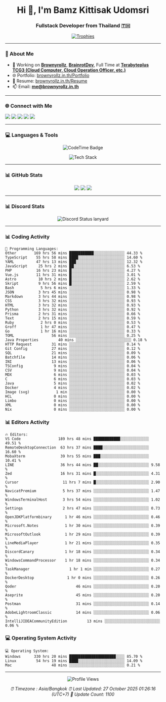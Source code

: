 <h1 align="center">Hi 👋, I'm Bamz Kittisak Udomsri</h1>
<h3 align="center">Fullstack Developer from Thailand 🇹🇭</h3>

<p align="center">
  <a href="https://github.com/ryo-ma/github-profile-trophy">
    <img src="https://github-profile-trophy.vercel.app/?username=brownyroll" alt="Trophies" />
  </a>
</p>

---

### 🔧 About Me

- 🔭 Working on [**Brownyrollz**](https://github.com/Brownyrollz), [**BrainrotDev**](https://github.com/brainrotdev), Full Time at [**Terabyteplus TCG3 (Cloud Computer, Cloud Operation Officer, etc.)**](https://tcloud.in.th)
- 🌐 Portfolio: [brownyrollz.in.th/Portfolio](https://Brownyrollz.in.th/Portfolio)
- 📄 Resume: [brownyrollz.in.th/Resume](https://Brownyrollz.in.th/Resume)
- 📫 Email: **me@brownyrollz.in.th**
---

### 🌐 Connect with Me

<p align="left">
  <a href="https://codepen.io/brownyroll" target="_blank"><img src="https://img.shields.io/badge/CodePen-000?style=for-the-badge&logo=codepen&logoColor=white" /></a>
  <a href="https://fb.com/brownyroll.bbamz" target="_blank"><img src="https://img.shields.io/badge/Facebook-1877F2?style=for-the-badge&logo=facebook&logoColor=white" /></a>
  <a href="https://instagram.com/brownyroll.darkalich" target="_blank"><img src="https://img.shields.io/badge/Instagram-E4405F?style=for-the-badge&logo=instagram&logoColor=white" /></a>
  <a href="https://www.youtube.com/c/brownyrollz" target="_blank"><img src="https://img.shields.io/badge/YouTube-FF0000?style=for-the-badge&logo=youtube&logoColor=white" /></a>
  <a href="https://discord.gg/yyJRFxTXGU" target="_blank"><img src="https://img.shields.io/badge/Discord-5865F2?style=for-the-badge&logo=discord&logoColor=white" /></a>
</p>

---

### 💻 Languages & Tools

<p align="center">
  <img href="https://codetime.dev" alt="CodeTime Badge" src="https://shields.jannchie.com/endpoint?style=flat&color=222&url=https%3A%2F%2Fapi.codetime.dev%2Fv3%2Fusers%2Fshield%3Fuid%3D34055">
  <br/>
  <!--START_SECTION:tech-->
<p align="center">
  <img src="https://skillicons.dev/icons?i=html,css,js,ts,react,nextjs,nodejs,vue,php,laravel,dotnet,django,tailwind,bootstrap,express,arduino,mysql,sqlite,mongodb,nginx,docker,git,linux,figma,postman,astro,bash,bun,cloudflare,discord,discordjs" alt="Tech Stack" />
</p>
<!--END_SECTION:tech-->
</p>

---

### 📊 GitHub Stats

<p align="center">
  <img src="https://github-readme-stats.vercel.app/api?username=brownyroll&show_icons=true" />
  <img src="https://github-readme-stats.vercel.app/api/top-langs/?username=brownyroll&layout=compact" />
  <img src="https://github-readme-streak-stats.herokuapp.com/?user=brownyroll" />
</p>

---

### 📊 Discord Stats

<p align="center">
     <img alt='Discord Status lanyard' src='https://lanyard.cnrad.dev/api/280676963885121536' />
</p>

---

<p align="center">


### 📊 Coding Activity

<!--START_SECTION:waka-->
```text
💬 Programming Languages:
Other        169 hrs 56 mins ███████████░░░░░░░░░░░░░░ 44.33 %
TypeScript    55 hrs 58 mins ████░░░░░░░░░░░░░░░░░░░░░ 14.60 %
YAML          47 hrs 13 mins ███░░░░░░░░░░░░░░░░░░░░░░ 12.32 %
JavaScript     25 hrs 2 mins ██░░░░░░░░░░░░░░░░░░░░░░░ 6.53 %
PHP           16 hrs 23 mins █░░░░░░░░░░░░░░░░░░░░░░░░ 4.27 %
Vue.js        11 hrs 31 mins █░░░░░░░░░░░░░░░░░░░░░░░░ 3.01 %
Astro          10 hrs 2 mins █░░░░░░░░░░░░░░░░░░░░░░░░ 2.62 %
Skript         9 hrs 56 mins █░░░░░░░░░░░░░░░░░░░░░░░░ 2.59 %
Bash            5 hrs 6 mins ░░░░░░░░░░░░░░░░░░░░░░░░░ 1.33 %
JSON           3 hrs 45 mins ░░░░░░░░░░░░░░░░░░░░░░░░░ 0.98 %
Markdown       3 hrs 44 mins ░░░░░░░░░░░░░░░░░░░░░░░░░ 0.98 %
CSS            3 hrs 32 mins ░░░░░░░░░░░░░░░░░░░░░░░░░ 0.93 %
HTML           3 hrs 32 mins ░░░░░░░░░░░░░░░░░░░░░░░░░ 0.93 %
Python         3 hrs 32 mins ░░░░░░░░░░░░░░░░░░░░░░░░░ 0.92 %
Prisma         2 hrs 31 mins ░░░░░░░░░░░░░░░░░░░░░░░░░ 0.66 %
Text           2 hrs 15 mins ░░░░░░░░░░░░░░░░░░░░░░░░░ 0.59 %
Ruby            2 hrs 0 mins ░░░░░░░░░░░░░░░░░░░░░░░░░ 0.53 %
Groff           1 hr 47 mins ░░░░░░░░░░░░░░░░░░░░░░░░░ 0.47 %
Go              1 hr 16 mins ░░░░░░░░░░░░░░░░░░░░░░░░░ 0.33 %
TOML                 56 mins ░░░░░░░░░░░░░░░░░░░░░░░░░ 0.25 %
Java Properties         40 mins ░░░░░░░░░░░░░░░░░░░░░░░░░ 0.18 %
HTTP Request         31 mins ░░░░░░░░░░░░░░░░░░░░░░░░░ 0.14 %
Git Config           27 mins ░░░░░░░░░░░░░░░░░░░░░░░░░ 0.12 %
SQL                  21 mins ░░░░░░░░░░░░░░░░░░░░░░░░░ 0.09 %
Batchfile            14 mins ░░░░░░░░░░░░░░░░░░░░░░░░░ 0.06 %
INI                  13 mins ░░░░░░░░░░░░░░░░░░░░░░░░░ 0.06 %
TSConfig              9 mins ░░░░░░░░░░░░░░░░░░░░░░░░░ 0.04 %
CSV                   9 mins ░░░░░░░░░░░░░░░░░░░░░░░░░ 0.04 %
MDX                   6 mins ░░░░░░░░░░░░░░░░░░░░░░░░░ 0.03 %
C                     6 mins ░░░░░░░░░░░░░░░░░░░░░░░░░ 0.03 %
Java                  5 mins ░░░░░░░░░░░░░░░░░░░░░░░░░ 0.02 %
Docker                4 mins ░░░░░░░░░░░░░░░░░░░░░░░░░ 0.02 %
Image (svg)            1 min ░░░░░░░░░░░░░░░░░░░░░░░░░ 0.00 %
HCL                   0 mins ░░░░░░░░░░░░░░░░░░░░░░░░░ 0.00 %
Limbo                 0 mins ░░░░░░░░░░░░░░░░░░░░░░░░░ 0.00 %
XML                   0 mins ░░░░░░░░░░░░░░░░░░░░░░░░░ 0.00 %
Nix                   0 mins ░░░░░░░░░░░░░░░░░░░░░░░░░ 0.00 %

```
<!--END_SECTION:waka-->

### 📊 Editors Activity

<!--START_SECTION:editors-->
```text
🔥 Editors:
VS Code                 189 hrs 48 mins ████████████░░░░░░░░░░░░░ 49.51 %
RemoteDesktopConnection  63 hrs 37 mins ████░░░░░░░░░░░░░░░░░░░░░ 16.60 %
MobaXterm                39 hrs 55 mins ███░░░░░░░░░░░░░░░░░░░░░░ 10.41 %
LINE                     36 hrs 44 mins ██░░░░░░░░░░░░░░░░░░░░░░░ 9.58 %
Zed                      16 hrs 31 mins █░░░░░░░░░░░░░░░░░░░░░░░░ 4.31 %
Cursor                    11 hrs 7 mins █░░░░░░░░░░░░░░░░░░░░░░░░ 2.90 %
NavicatPremium            5 hrs 37 mins ░░░░░░░░░░░░░░░░░░░░░░░░░ 1.47 %
WindowsTerminalHost       3 hrs 54 mins ░░░░░░░░░░░░░░░░░░░░░░░░░ 1.02 %
Settings                  2 hrs 47 mins ░░░░░░░░░░░░░░░░░░░░░░░░░ 0.73 %
OpenJDKPlatformbinary      1 hr 46 mins ░░░░░░░░░░░░░░░░░░░░░░░░░ 0.46 %
Microsoft.Notes            1 hr 30 mins ░░░░░░░░░░░░░░░░░░░░░░░░░ 0.39 %
MicrosoftOutlook           1 hr 29 mins ░░░░░░░░░░░░░░░░░░░░░░░░░ 0.39 %
LineMediaPlayer            1 hr 21 mins ░░░░░░░░░░░░░░░░░░░░░░░░░ 0.35 %
DiscordCanary              1 hr 18 mins ░░░░░░░░░░░░░░░░░░░░░░░░░ 0.34 %
WindowsCommandProcessor    1 hr 18 mins ░░░░░░░░░░░░░░░░░░░░░░░░░ 0.34 %
TaskManager                  1 hr 1 min ░░░░░░░░░░░░░░░░░░░░░░░░░ 0.27 %
DockerDesktop               1 hr 0 mins ░░░░░░░░░░░░░░░░░░░░░░░░░ 0.26 %
Qoder                           46 mins ░░░░░░░░░░░░░░░░░░░░░░░░░ 0.20 %
Aseprite                        45 mins ░░░░░░░░░░░░░░░░░░░░░░░░░ 0.20 %
Postman                         31 mins ░░░░░░░░░░░░░░░░░░░░░░░░░ 0.14 %
AdobeLightroomClassic           14 mins ░░░░░░░░░░░░░░░░░░░░░░░░░ 0.06 %
IntelliJIDEACommunityEdition         13 mins ░░░░░░░░░░░░░░░░░░░░░░░░░ 0.06 %

```
<!--END_SECTION:editors-->

### 💻 Operating System Activity

<!--START_SECTION:os-->
```text
💻 Operating System:
Windows      330 hrs 20 mins █████████████████████░░░░ 85.70 %
Linux         54 hrs 19 mins ████░░░░░░░░░░░░░░░░░░░░░ 14.09 %
Mac                  48 mins ░░░░░░░░░░░░░░░░░░░░░░░░░ 0.21 %
```
<!--END_SECTION:os-->
</p>

---

<p align="center">
  <img src="https://komarev.com/ghpvc/?username=brownyroll&label=Profile%20views&color=0e75b6&style=flat" alt="Profile Views" />
</p>

<!-- Metadata -->
<p align="center"> 
    <i>
        ⏰ Timezone : Asia/Bangkok
        ⏰ Last Updated: <!--LAST_UPDATED-->27 October 2025 01:26:16 (UTC+7)<!--END_LAST_UPDATED-->
        🔄️ Update Count: <!--UPDATE_COUNT-->1100<!--END_UPDATE_COUNT-->
    </i>
</p>
